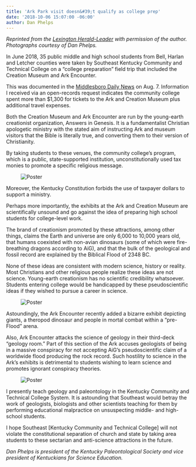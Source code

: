 ```yaml
---
title: 'Ark Park visit doesn&#39;t qualify as college prep'
date: '2018-10-06 15:07:00 -06:00'
author: Dan Phelps
---
```

<i>Reprinted from the <a href="https://www.kentucky.com/opinion/op-ed/article219526300.html">Lexington Herald-Leader</a> with permission of the author. Photographs courtesy of Dan Phelps.</i>

In June 2018, 35 public middle and high school students from Bell, Harlan and Letcher counties were taken by Southeast Kentucky Community and Technical College on a “college preparation” field trip that included the Creation Museum and Ark Encounter. 

This was documented in the <a href="https://www.middlesborodailynews.com/2018/08/07/bell-students-prepare-for-college/">Middlesboro Daily News</a> on Aug. 7. Information I received via an open-records request indicates the community college spent more than $1,300 for tickets to the Ark and Creation Museum plus additional travel expenses.

Both the Creation Museum and Ark Encounter are run by the young-earth creationist organization, Answers in Genesis. It is a fundamentalist Christian apologetic ministry with the stated aim of instructing Ark and museum visitors that the Bible is literally true, and converting them to their version of Christianity.

By taking students to these venues, the community college’s program, which is a public, state-supported institution, unconstitutionally used tax monies to promote a specific religious message. 

<figure>
<img src="/PT/uploads/2018/Denying_Biblical_Flood.jpg" alt="Poster"/>
</figure>

Moreover, the Kentucky Constitution forbids the use of taxpayer dollars to support a ministry.

Perhaps more importantly, the exhibits at the Ark and Creation Museum are scientifically unsound and go against the idea of preparing high school students for college-level work.

<!--more-->

The brand of creationism promoted by these attractions, among other things, claims the Earth and universe are only 6,000 to 10,000 years old, that humans coexisted with non-avian dinosaurs (some of which were fire-breathing dragons according to AiG), and that the bulk of the geological and fossil record are explained by the Biblical Flood of 2348 BC. 

None of these ideas are consistent with modern science, history or reality. Most Christians and other religious people realize these ideas are not science. Young-earth creationism has no scientific credibility whatsoever. Students entering college would be handicapped by these pseudoscientific ideas if they wished to pursue a career in science. 

<figure>
<img src="/PT/uploads/2018/Dinosaur_Arena.jpg" alt="Poster"/>
</figure>

Astoundingly, the Ark Encounter recently added a bizarre exhibit depicting giants, a theropod dinosaur and people in mortal combat within a “pre-Flood” arena.

Also, Ark Encounter attacks the science of geology in their third-deck “geology room.” Part of this section of the Ark accuses geologists of being in a massive conspiracy for not accepting AiG’s pseudoscientific claim of a worldwide flood producing the rock record. Such hostility to science in the Ark’s exhibits is detrimental to students wishing to learn science and promotes ignorant conspiracy theories. 

<figure>
<img src="/PT/uploads/2018/Massive_Flood_Poster.jpg" alt="Poster"/>
</figure>

I presently teach geology and paleontology in the Kentucky Community and Technical College System. It is astounding that Southeast would betray the work of geologists, biologists and other scientists teaching for them by performing educational malpractice on unsuspecting middle- and high-school students.

I hope Southeast [Kentucky Community and Technical College] will not violate the constitutional separation of church and state by taking area students to these sectarian and anti-science attractions in the future.

<i>Dan Phelps is president of the Kentucky Paleontological Society and vice president of Kentuckians for Science Education.</i>
